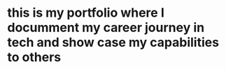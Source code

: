 # this is my portfolio where I documment my career journey in tech and show case my capabilities to others
